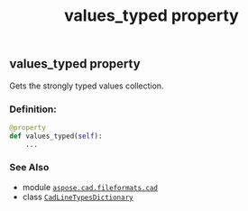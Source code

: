 ﻿---
title: values_typed property
second_title: Aspose.CAD for Python via .NET API References
description: 
type: docs
weight: 150
url: /aspose.cad.fileformats.cad/cadlinetypesdictionary/values_typed/
is_root: false
---

## values_typed property


Gets the strongly typed values collection.
### Definition:
```python
@property
def values_typed(self):
    ...
```

### See Also
* module [`aspose.cad.fileformats.cad`](../../)
* class [`CadLineTypesDictionary`](/cad/python-net/aspose.cad.fileformats.cad/cadlinetypesdictionary)
